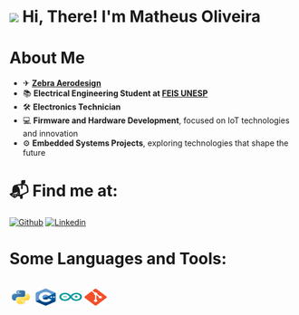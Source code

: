 # <img src="https://github.com/TheDudeThatCode/TheDudeThatCode/blob/master/Assets/Hi.gif" width="29px"> Hi, There! I'm Matheus Oliveira

# About Me
* ✈ **[Zebra Aerodesign](https://www.instagram.com/equipe_zebra/)**  
* 📚 **Electrical Engineering Student at [FEIS UNESP](https://www.feis.unesp.br/#!/dee)**  
* 🛠 **Electronics Technician**
* 💻 **Firmware and Hardware Development**, focused on IoT technologies and innovation  
* ⚙️ **Embedded Systems Projects**, exploring technologies that shape the future  


# 📬 Find me at:
 
  [![Github](https://img.shields.io/badge/-Github-000?style=flat&logo=Github&logoColor=white)](https://github.com/oliveiralx)
  [![Linkedin](https://img.shields.io/badge/-LinkedIn-%230077B5?style=for-the-badge&logo=linkedin&logoColor=white)](https://www.linkedin.com/in/matheus-de-oliveira-alexandre-3ba158233/)
  
# Some Languages and Tools:
  <div style="display: inline_block"><br>

  <img align="center" alt="Oli-Python" height="30" width="40" src="https://raw.githubusercontent.com/devicons/devicon/master/icons/python/python-original.svg">
   <img align="center" alt="Oli-JS" height="30" width="40" src="https://raw.githubusercontent.com/devicons/devicon/master/icons/cplusplus/cplusplus-original.svg">
  <img align="center" alt="Oli-Ar" height="30" width="40" src="https://raw.githubusercontent.com/devicons/devicon/master/icons/arduino/arduino-original.svg">
  <img align="center" alt="Oli-JS" height="30" width="40" src="https://raw.githubusercontent.com/devicons/devicon/master/icons/git/git-original.svg">
</div>
